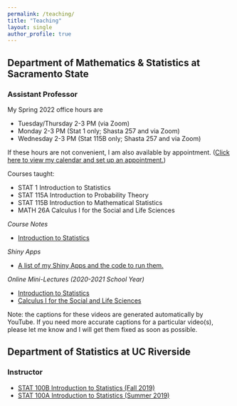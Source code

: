 ```yaml
---
permalink: /teaching/
title: "Teaching"
layout: single
author_profile: true
---
```


## Department of Mathematics & Statistics at Sacramento State
### Assistant Professor
My Spring 2022 office hours are 

- Tuesday/Thursday 2-3 PM (via Zoom)
- Monday 2-3 PM (Stat 1 only; Shasta 257 and via Zoom)
- Wednesday 2-3 PM (Stat 115B only; Shasta 257 and via Zoom)

If these hours are not convenient, I am also available by appointment. (<a href="https://calendly.com/lcappiello/30min">Click here to view my calendar and set up an appointment.</a>)

Courses taught:

- STAT 1 Introduction to Statistics 
- STAT 115A Introduction to Probability Theory
- STAT 115B Introduction to Mathematical Statistics
- MATH 26A Calculus I for the Social and Life Sciences

*Course Notes*
- <a href="https://bookdown.org/content/8276840e-199a-4028-ad4d-b2dd93b7ee48/">Introduction to Statistics</a>

*Shiny Apps*
- <a href="https://lgpcappiello.github.io/teaching/shinyapps/">A list of my Shiny Apps and the code to run them.</a>

*Online Mini-Lectures (2020-2021 School Year)*
- <a href="https://www.youtube.com/playlist?list=PLuMDlHzKEzEFDn6yfD9D3DCsp_j2AfDvm" target="_blank">Introduction to Statistics</a>
- <a href="https://www.youtube.com/playlist?list=PLuMDlHzKEzEHVDBeTH5I_ghfON5ev4vCv" target="_blank">Calculus I for the Social and Life Sciences</a>

Note: the captions for these videos are generated automatically by YouTube. If you need more accurate captions for a particular video(s), please let me know and I will get them fixed as soon as possible.

## Department of Statistics at UC Riverside
### Instructor
- [STAT 100B Introduction to Statistics (Fall 2019)](https://lgpcappiello.github.io/teaching/stat100b/)
- [STAT 100A Introduction to Statistics (Summer 2019)](https://lgpcappiello.github.io/teaching/stat100a/)

